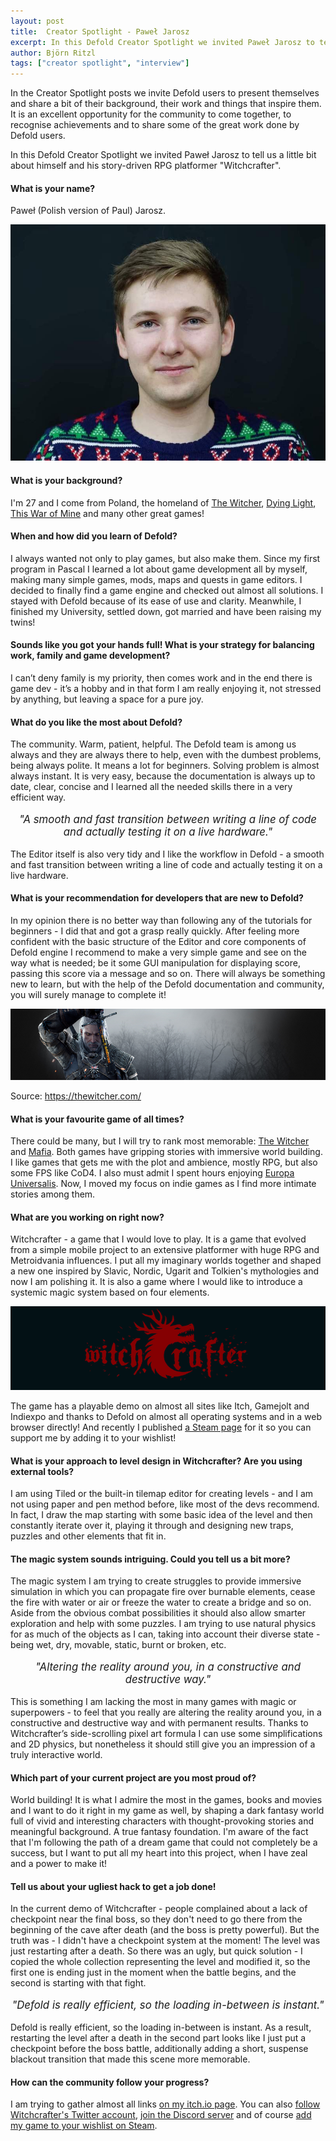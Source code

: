 ```yaml
---
layout: post
title:  Creator Spotlight - Paweł Jarosz
excerpt: In this Defold Creator Spotlight we invited Paweł Jarosz to tell us a little bit about himself and his story-driven RPG platformer "Witchcrafter".
author: Björn Ritzl
tags: ["creator spotlight", "interview"]
---
```


In the Creator Spotlight posts we invite Defold users to present themselves and share a bit of their background, their work and things that inspire them. It is an excellent opportunity for the community to come together, to recognise achievements and to share some of the great work done by Defold users.

In this Defold Creator Spotlight we invited Paweł Jarosz to tell us a little bit about himself and his story-driven RPG platformer "Witchcrafter".


#### What is your name?
Paweł (Polish version of Paul) Jarosz.

![Photo of Paweł Jarosz](/images/posts/developer-spotlight-pawel-jarosz/pawel-wide.jpg)


#### What is your background?
I'm 27 and I come from Poland, the homeland of [The Witcher](https://www.wikiwand.com/en/The_Witcher), [Dying Light](https://dyinglightgame.com/dyinglight/), [This War of Mine](https://store.steampowered.com/app/282070/This_War_of_Mine/) and many other great games!


#### When and how did you learn of Defold?
I always wanted not only to play games, but also make them. Since my first program in Pascal I learned a lot about game development all by myself, making many simple games, mods, maps and quests in game editors. I decided to finally find a game engine and checked out almost all solutions. I stayed with Defold because of its ease of use and clarity. Meanwhile, I finished my University, settled down, got married and have been raising my twins!


#### Sounds like you got your hands full! What is your strategy for balancing work, family and game development?
I can’t deny family is my priority, then comes work and in the end there is game dev - it’s a hobby and in that form I am really enjoying it, not stressed by anything, but leaving a space for a pure joy.


#### What do you like the most about Defold?
The community. Warm, patient, helpful. The Defold team is among us always and they are always there to help, even with the dumbest problems, being always polite. It means a lot for beginners. Solving problem is almost always instant. It is very easy, because the documentation is always up to date, clear, concise and I learned all the needed skills there in a very efficient way.

<div align="center"><p style="font-size: larger"><i>"A smooth and fast transition between writing a line of code and actually testing it on a live hardware."</i></p></div>

The Editor itself is also very tidy and I like the workflow in Defold - a smooth and fast transition between writing a line of code and actually testing it on a live hardware.


#### What is your recommendation for developers that are new to Defold?
In my opinion there is no better way than following any of the tutorials for beginners - I did that and got a grasp really quickly. After feeling more confident with the basic structure of the Editor and core components of Defold engine I recommend to make a very simple game and see on the way what is needed; be it some GUI manipulation for displaying score, passing this score via a message and so on. There will always be something new to learn, but with the help of the Defold documentation and community, you will surely manage to complete it!

![](/images/posts/developer-spotlight-pawel-jarosz/cdp_witcher_gate_bg.jpg)

Source: https://thewitcher.com/

#### What is your favourite game of all times?
There could be many, but I will try to rank most memorable: [The Witcher](https://thewitcher.com/en/) and [Mafia](https://mafiagame.com/). Both games have gripping stories with immersive world building. I like games that gets me with the plot and ambience, mostly RPG, but also some FPS like CoD4. I also must admit I spent hours enjoying [Europa Universalis](https://en.wikipedia.org/wiki/Europa_Universalis). Now, I moved my focus on indie games as I find more intimate stories among them.


#### What are you working on right now?
Witchcrafter - a game that I would love to play. It is a game that evolved from a simple mobile project to an extensive platformer with huge RPG and Metroidvania influences. I put all my imaginary worlds together and shaped a new one inspired by Slavic, Nordic, Ugarit and Tolkien's mythologies and now I am polishing it. It is also a game where I would like to introduce a systemic magic system based on four elements.

![](/images/posts/developer-spotlight-pawel-jarosz/witchcrafter-full.png)

The game has a playable demo on almost all sites like Itch, Gamejolt and Indiexpo and thanks to Defold on almost all operating systems and in a web browser directly! And recently I published [a Steam page](https://store.steampowered.com/app/1374370/Witchcrafter_Empire_Legends/) for it so you can support me by adding it to your wishlist!


#### What is your approach to level design in Witchcrafter? Are you using external tools?
I am using Tiled or the built-in tilemap editor for creating levels - and I am not using paper and pen method before, like most of the devs recommend. In fact, I draw the map starting with some basic idea of the level and then constantly iterate over it, playing it through and designing new traps, puzzles and other elements that fit in.


#### The magic system sounds intriguing. Could you tell us a bit more?
The magic system I am trying to create struggles to provide immersive simulation in which you can propagate fire over burnable elements, cease the fire with water or air or freeze the water to create a bridge and so on. Aside from the obvious combat possibilities it should also allow smarter exploration and help with some puzzles. I am trying to use natural physics for as much of the objects as I can, taking into account their diverse state - being wet, dry, movable, static, burnt or broken, etc.


<div align="center"><p style="font-size: larger"><i>"Altering the reality around you, in a constructive and destructive way."</i></p></div>

This is something I am lacking the most in many games with magic or superpowers - to feel that you really are altering the reality around you, in a constructive and destructive way and with permanent results. Thanks to Witchcrafter’s side-scrolling pixel art formula I can use some simplifications and 2D physics, but nonetheless it should still give you an impression of a truly interactive world.


#### Which part of your current project are you most proud of?
World building! It is what I admire the most in the games, books and movies and I want to do it right in my game as well, by shaping a dark fantasy world full of vivid and interesting characters with thought-provoking stories and meaningful background. A true fantasy foundation. I'm aware of the fact that I'm following the path of a dream game that could not completely be a success, but I want to put all my heart into this project, when I have zeal and a power to make it!


#### Tell us about your ugliest hack to get a job done!
In the current demo of Witchcrafter - people complained about a lack of checkpoint near the final boss, so they don't need to go there from the beginning of the cave after death (and the boss is pretty powerful). But the truth was - I didn't have a checkpoint system at the moment! The level was just restarting after a death. So there was an ugly, but quick solution - I copied the whole collection representing the level and modified it, so the first one is ending just in the moment when the battle begins, and the second is starting with that fight.

<div align="center"><p style="font-size: larger"><i>"Defold is really efficient, so the loading in-between is instant."</i></p></div>

Defold is really efficient, so the loading in-between is instant. As a result, restarting the level after a death in the second part looks like I just put a checkpoint before the boss battle, additionally adding a short, suspense blackout transition that made this scene more memorable.


#### How can the community follow your progress?
I am trying to gather almost all links [on my itch.io page](https://paweljarosz.itch.io/witchcrafter). You can also [follow Witchcrafter's Twitter account]( https://twitter.com/WitchcrafterRPG), [join the Discord server](http://Discord.gg/yWA4Rek) and of course [add my game to your wishlist on Steam](https://store.steampowered.com/app/1374370/Witchcrafter_Empire_Legends/).
